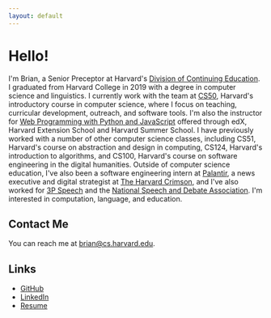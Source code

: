 ```yaml
---
layout: default
---
```


# Hello!

I'm Brian, a Senior Preceptor at Harvard's [Division of Continuing Education](https://www.dce.harvard.edu).
I graduated from Harvard College in 2019 with a degree in computer science and linguistics.
I currently work with the team at [CS50](https://cs50.harvard.edu/), Harvard's introductory course in computer science, where I focus on teaching, curricular development, outreach, and software tools.
I'm also the instructor for [Web Programming with Python and JavaScript](https://www.edx.org/course/cs50s-web-programming-with-python-and-javascript) offered through edX, Harvard Extension School and Harvard Summer School.
I have previously worked with a number of other computer science classes, including CS51, Harvard's course on abstraction and design in computing, CS124, Harvard's introduction to algorithms, and CS100, Harvard's course on software engineering in the digital humanities.
Outside of computer science education, I've also been a software engineering intern at [Palantir](https://www.palantir.com), a news executive and digital strategist at [The Harvard Crimson](https://www.thecrimson.com), and I've also worked for [3P Speech](https://www.3pspeech.com) and the [National Speech and Debate Association](https://www.speechanddebate.org). I'm interested in computation, language, and education.

## Contact Me

You can reach me at [brian@cs.harvard.edu](mailto:brian@cs.harvard.edu).

## Links

* [GitHub](https://github.com/brianyu28)
* [LinkedIn](https://www.linkedin.com/in/brian-yu/)
* [Resume](/assets/BrianYu_Resume.pdf)
